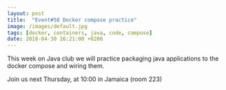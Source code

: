 ```yaml
---
layout: post
title:  "Event#58 Docker compose practice"
image: /images/default.jpg
tags: [docker, containers, java, code, compose]
date: 2018-04-30 16:21:00 +0200
---
```


This week on Java club
we will practice packaging java applications to the docker compose and wiring them. []()

Join us next Thursday, at 10:00 in Jamaica (room 223)

